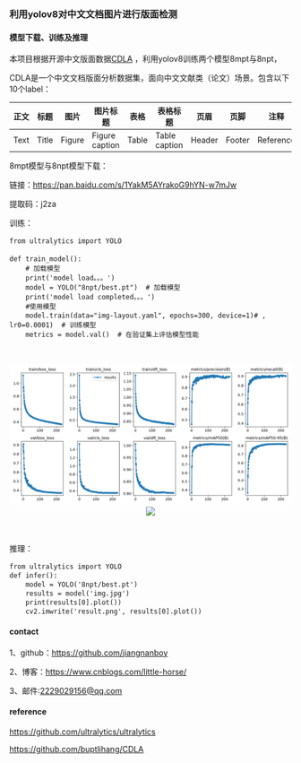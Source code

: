 ### 利用yolov8对中文文档图片进行版面检测

#### 模型下载、训练及推理
本项目根据开源中文版面数据[CDLA](https://github.com/buptlihang/CDLA)  ，利用yolov8训练两个模型8mpt与8npt，

CDLA是一个中文文档版面分析数据集，面向中文文献类（论文）场景。包含以下10个label：

|正文|标题|图片|图片标题|表格|表格标题|页眉|页脚|注释|公式|
|---|---|---|---|---|---|---|---|---|---|
|Text|Title|Figure|Figure caption|Table|Table caption|Header|Footer|Reference|Equation|

8mpt模型与8npt模型下载：

链接：https://pan.baidu.com/s/1YakM5AYrakoG9hYN-w7mJw 

提取码：j2za

训练：
```
from ultralytics import YOLO

def train_model():
    # 加载模型
    print('model load。。。')
    model = YOLO("8npt/best.pt")  # 加载模型
    print('model load completed。。。')
    #使用模型
    model.train(data="img-layout.yaml", epochs=300, device=1)# , lr0=0.0001)  # 训练模型
    metrics = model.val()  # 在验证集上评估模型性能
```

<br/>
<p align="center">
  <a>
    <img src="8npt/results.png">
    <img src="8mpt/result.png">
  </a>
</p>
<br/>

推理：
```
from ultralytics import YOLO
def infer():
    model = YOLO('8npt/best.pt')
    results = model('img.jpg')
    print(results[0].plot())
    cv2.imwrite('result.png', results[0].plot())
```

#### contact

1、github：https://github.com/jiangnanboy

2、博客：https://www.cnblogs.com/little-horse/

3、邮件:2229029156@qq.com

#### reference
https://github.com/ultralytics/ultralytics

https://github.com/buptlihang/CDLA

